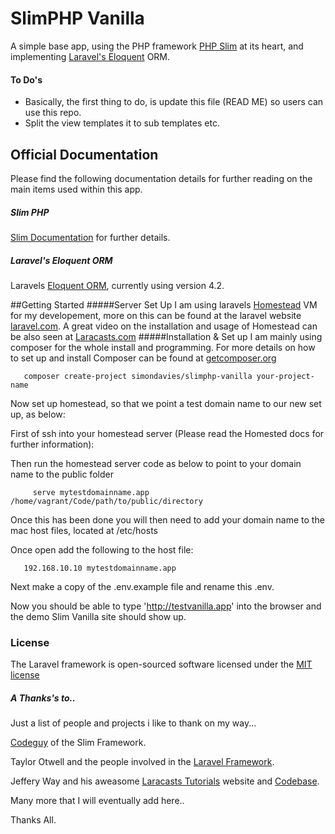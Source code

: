 # SlimPHP Vanilla
A simple base app, using the PHP framework [PHP Slim](http://www.slimframework.com/) at its heart, and implementing  [Laravel's Eloquent](https://github.com/illuminate/database) ORM.

#### To Do's
* Basically, the first thing to do, is update this file (READ ME) so users can use this repo.
* Split the view templates it to sub templates etc.


## Official Documentation
Please find the following documentation details for further reading on the main items used within this app.

##### Slim PHP
 [Slim Documentation](http://docs.slimframework.com/) for further details.

##### Laravel's Eloquent ORM
Laravels [Eloquent ORM](http://laravel.com/docs/4.2/eloquent), currently using version 4.2.


##Getting Started
#####Server Set Up
I am using laravels [Homestead](https://github.com/laravel/homestead) VM for my developement, more on this can be found at the laravel website [laravel.com](http://laravel.com/docs/4.2/homestead). A great video on the installation and usage of Homestead can be also seen at [Laracasts.com](https://laracasts.com/lessons/say-hello-to-laravel-homestead-two)
#####Installation & Set up
I am mainly using composer for the whole install and programming. For more details on how to set up and install Composer can be found at [getcomposer.org](https://getcomposer.org/)

       composer create-project simondavies/slimphp-vanilla your-project-name


Now set up homestead, so that we point a test domain name  to our new set up, as below:

First of  ssh into your homestead server (Please read the Homested docs for further information):

Then run the homestead server code as below to point to your domain name to the public folder

         serve mytestdomainname.app /home/vagrant/Code/path/to/public/directory

Once this has been done you will then need to add your domain name to the mac host files, located at /etc/hosts

Once open add the following to the host file:

       192.168.10.10 mytestdomainname.app

Next make a copy of the .env.example file and rename this .env.

Now you should be able to type 'http://testvanilla.app' into the browser and the demo Slim Vanilla site should show up.


### License

The Laravel framework is open-sourced software licensed under the [MIT license](http://opensource.org/licenses/MIT)

##### A Thanks's to..

Just a list of people and projects i like to thank on my way...

[Codeguy](https://github.com/codeguy) of the Slim Framework.

Taylor Otwell and the people involved in the [Laravel Framework](https://github.com/laravel).

Jeffery Way and his aweasome [Laracasts Tutorials](https://laracasts.com/) website and [Codebase](https://github.com/laracasts).

Many more that I will eventually add here..

Thanks All.

